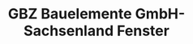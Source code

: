 ---
title: "GBZ Bauelemente GmbH-Sachsenland Fenster"
url: /zwickau/gbz-bauelemente-gmbh-sachsenland-fenster/
shop: Jalousien
---
